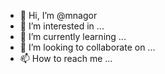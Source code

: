 - 👋 Hi, I’m @mnagor
- 👀 I’m interested in ...
- 🌱 I’m currently learning ...
- 💞️ I’m looking to collaborate on ...
- 📫 How to reach me ...

<!---
mnagor/mnagor is a ✨ special ✨ repository because its `README.md` (this file) appears on your GitHub profile.
You can click the Preview link to take a look at your changes.
--->
